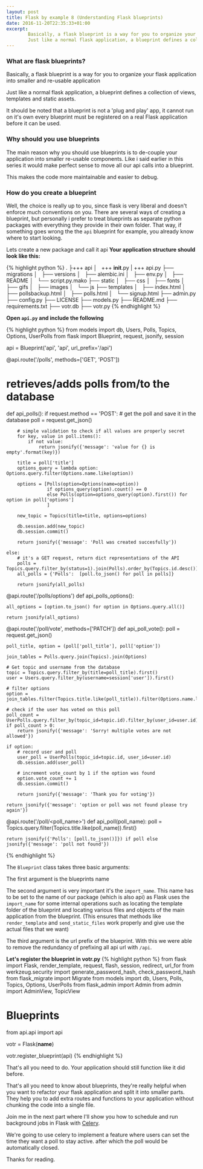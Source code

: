 ```yaml
---
layout: post
title: Flask by example 8 (Understanding Flask blueprints)
date: 2016-11-20T22:35:33+01:00
excerpt:
        Basically, a flask blueprint is a way for you to organize your flask application into smaller and re-usable applications
        Just like a normal flask application, a blueprint defines a collection of views, templates and static assets.
---
```



### What are flask blueprints?

Basically, a flask blueprint is a way for you to organize your flask application into smaller and re-usable application

Just like a normal flask application, a blueprint defines a collection of views, templates and static assets.

It should be noted that a blueprint is not a 'plug and play' app, it cannot run on it's own every blueprint must be registered on a real Flask application before it can be used.

### Why should you use blueprints
The main reason why you should use blueprints is to de-couple your application into smaller re-usable components. Like i said earlier in this series it would make perfect sense to move all our api calls into a blueprint.

This makes the code more maintainable and easier to debug.


### How do you create a blueprint
Well, the choice is really up to you, since flask is very liberal and doesn't enforce much conventions on you. There are several ways of creating a blueprint, but personally i prefer to treat blueprints as separate python packages with everything they provide in their own folder. That way, if something goes wrong the the `api` blueprint for example, you already know where to start looking.

Lets create a new package and call it api **Your application structure should look like this:**

{% highlight python %}
.
├+++ api
│   +++ __init__.py
|   +++ api.py
├── migrations
│   ├── versions
│   ├── alembic.ini
│   ├── env.py
│   ├── README
│   └── script.py.mako
├── static
│   ├── css
│   ├── fonts
│   ├── gifs
│   ├── images
│   └── js
├── templates
│   ├── index.html
│   ├── pollsbackup.html
│   ├── polls.html
│   └── signup.html
├── admin.py
├── config.py
├── LICENSE
├── models.py
├── README.md
├── requirements.txt
├── votr.db
├── votr.py
{% endhighlight %}

**Open `api.py` and include the following**

{% highlight python %}
from models import db, Users, Polls, Topics, Options, UserPolls
from flask import Blueprint, request, jsonify, session

api = Blueprint('api', 'api', url_prefix='/api')


@api.route('/polls', methods=['GET', 'POST'])
# retrieves/adds polls from/to the database
def api_polls():
    if request.method == 'POST':
        # get the poll and save it in the database
        poll = request.get_json()

        # simple validation to check if all values are properly secret
        for key, value in poll.items():
            if not value:
                return jsonify({'message': 'value for {} is empty'.format(key)})

        title = poll['title']
        options_query = lambda option: Options.query.filter(Options.name.like(option))

        options = [Polls(option=Options(name=option))
                   if options_query(option).count() == 0
                   else Polls(option=options_query(option).first()) for option in poll['options']
                   ]

        new_topic = Topics(title=title, options=options)

        db.session.add(new_topic)
        db.session.commit()

        return jsonify({'message': 'Poll was created succesfully'})

    else:
        # it's a GET request, return dict representations of the API
        polls = Topics.query.filter_by(status=1).join(Polls).order_by(Topics.id.desc()).all()
        all_polls = {'Polls':  [poll.to_json() for poll in polls]}

        return jsonify(all_polls)


@api.route('/polls/options')
def api_polls_options():

    all_options = [option.to_json() for option in Options.query.all()]

    return jsonify(all_options)


@api.route('/poll/vote', methods=['PATCH'])
def api_poll_vote():
    poll = request.get_json()

    poll_title, option = (poll['poll_title'], poll['option'])

    join_tables = Polls.query.join(Topics).join(Options)

    # Get topic and username from the database
    topic = Topics.query.filter_by(title=poll_title).first()
    user = Users.query.filter_by(username=session['user']).first()

    # filter options
    option = join_tables.filter(Topics.title.like(poll_title)).filter(Options.name.like(option)).first()

    # check if the user has voted on this poll
    poll_count = UserPolls.query.filter_by(topic_id=topic.id).filter_by(user_id=user.id).count()
    if poll_count > 0:
        return jsonify({'message': 'Sorry! multiple votes are not allowed'})

    if option:
        # record user and poll
        user_poll = UserPolls(topic_id=topic.id, user_id=user.id)
        db.session.add(user_poll)

        # increment vote_count by 1 if the option was found
        option.vote_count += 1
        db.session.commit()

        return jsonify({'message': 'Thank you for voting'})

    return jsonify({'message': 'option or poll was not found please try again'})


@api.route('/poll/<poll_name>')
def api_poll(poll_name):
    poll = Topics.query.filter(Topics.title.like(poll_name)).first()

    return jsonify({'Polls': [poll.to_json()]}) if poll else jsonify({'message': 'poll not found'})

{% endhighlight %}

The `Blueprint` class takes three basic arguments:

The first argument is the blueprints name

The second argument is very important it's the `import_name`. This name has to be set to the name of our package (which is also api) as Flask uses the `import_name` for some internal operations such as locating the template folder of the blueprint and locating various files and objects of the main application from the blueprint. (This ensures that methods like `render_template` and `send_static_files` work properly and give use the actual files that we want)

The third argument is the url prefix of the blueprint. With this we were able to remove the redundancy of prefixing all api url with `/api`.


**Let's register the blueprint in votr.py**
{% highlight python %}
from flask import Flask, render_template, request, flash, session, redirect, url_for
from werkzeug.security import generate_password_hash, check_password_hash
from flask_migrate import Migrate
from models import db, Users, Polls, Topics, Options, UserPolls
from flask_admin import Admin
from admin import AdminView, TopicView

# Blueprints
from api.api import api

votr = Flask(__name__)

votr.register_blueprint(api)
{% endhighlight %}

That's all you need to do. Your application should still function like it did before.

That's all you need to know about blueprints, they're really helpful when you want to refactor your flask application and split it into smaller parts. They help you to add extra routes and functions to your application without chunking the code into a single file.

Join me in the next part where I'll show you how to schedule and run background jobs in Flask with [Celery](http://www.celeryproject.org/).

We're going to use celery to implement a feature where users can set the time they want a poll to stay active. after which the poll would be automatically closed.

Thanks for reading.
